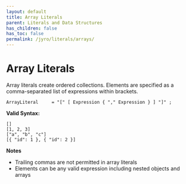 ```yaml
---
layout: default
title: Array Literals
parent: Literals and Data Structures
has_children: false
has_toc: false
permalink: /jyro/literals/arrays/
---
```


# Array Literals

Array literals create ordered collections. Elements are specified as a comma-separated list of expressions within brackets.

```
ArrayLiteral     = "[" [ Expression { "," Expression } ] "]" ;
```

**Valid Syntax:**
```jyro
[]
[1, 2, 3]
["a", "b", "c"]
[{ "id": 1 }, { "id": 2 }]
```

**Notes**
- Trailing commas are not permitted in array literals
- Elements can be any valid expression including nested objects and arrays